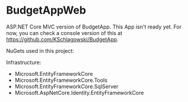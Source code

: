 # BudgetAppWeb
ASP.NET Core MVC version of BudgetApp. This App isn't ready yet.
For now, you can check a console version of this at https://github.com/KSchlagowski/BudgetApp.

NuGets used in this project:

  Infrastructure:
  + Microsoft.EntityFrameworkCore
  + Microsoft.EntityFrameworkCore.Tools
  + Microsoft.EntityFrameworkCore.SqlServer
  + Microsoft.AspNetCore.Identity.EntityFrameworkCore
